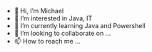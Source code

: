 - 👋 Hi, I’m Michael
- 👀 I’m interested in Java, IT
- 🌱 I’m currently learning Java and Powershell
- 💞️ I’m looking to collaborate on ...
- 📫 How to reach me ...

<!---
xerxes24mg/xerxes24mg is a ✨ special ✨ repository because its `README.md` (this file) appears on your GitHub profile.
You can click the Preview link to take a look at your changes.
--->
